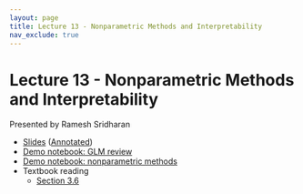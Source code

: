 ```yaml
---
layout: page
title: Lecture 13 - Nonparametric Methods and Interpretability
nav_exclude: true
---
```


# Lecture 13 - Nonparametric Methods and Interpretability

Presented by Ramesh Sridharan

- [Slides](https://docs.google.com/presentation/d/1CirjTQvaDyTj645xJKzL_vcPj0lgpG5LkPo8bEh51jA/edit?usp=sharing) ([Annotated](https://drive.google.com/file/d/11qcXrccYc8gV_0QwDevo7hj3VnRzBduL/view?usp=drive_link))
- [Demo notebook: GLM review](https://data102.datahub.berkeley.edu/hub/user-redirect/git-pull?repo=https%3A%2F%2Fgithub.com%2Fds-102%2Fsp25-materials&urlpath=lab%2Ftree%2Fsp25-materials%2Flecture%2Flecture11%2Fglms_ppc.ipynb&branch=main)
- [Demo notebook: nonparametric methods](https://data102.datahub.berkeley.edu/hub/user-redirect/git-pull?repo=https%3A%2F%2Fgithub.com%2Fds-102%2Fsp25-materials&urlpath=lab%2Ftree%2Fsp25-materials%2Flecture%2Flecture13%2Fnonparametric_interp.ipynb&branch=main)
- Textbook reading
  - [Section 3.6](https://data102.org/ds-102-book/content/chapters/03/06_nonparametric.html)

